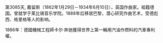 第3085天, 戴留斯（1862年1月29日－1934年6月10日），英国作曲家。祖籍德国。曾就学于莱比锡音乐学院。1888年后移居巴黎，潜心研究作曲艺术，受德彪西、格里格等人的影响。

1886年：德國機械工程師卡尔·奔驰獲得世界上第一輛用汽油作燃料的汽車專利權。
